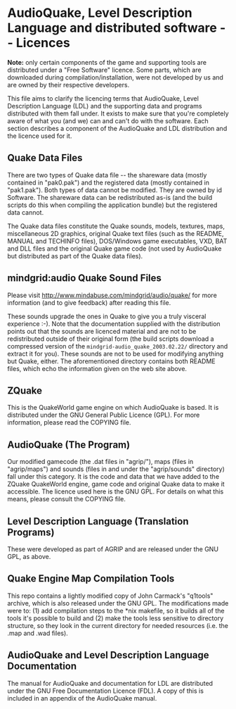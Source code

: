 AudioQuake, Level Description Language and distributed software -- Licences
===========================================================================

**Note:** only certain components of the game and supporting tools are
distributed under a "Free Software" licence. Some parts, which are
downloaded during compilation/installation, were not developed by us and
are owned by their respective developers.

This file aims to clarify the licencing terms that AudioQuake, Level
Description Language (LDL) and the supporting data and programs
distributed with them fall under. It exists to make sure that you're
completely aware of what you (and we) can and can't do with the
software. Each section describes a component of the AudioQuake and LDL
distribution and the licence used for it.

Quake Data Files
----------------

There are two types of Quake data file -- the shareware data (mostly
contained in "pak0.pak") and the registered data (mostly contained in
"pak1.pak"). Both types of data cannot be modified. They are owned by id
Software. The shareware data can be redistributed as-is (and the build
scripts do this when compiling the application bundle) but the
registered data cannot.

The Quake data files constitute the Quake sounds, models, textures,
maps, miscellaneous 2D graphics, original Quake text files (such as the
README, MANUAL and TECHINFO files), DOS/Windows game executables, VXD,
BAT and DLL files and the original Quake game code (not used by
AudioQuake but distributed as part of the Quake data files).

mindgrid:audio Quake Sound Files
--------------------------------

Please visit http://www.mindabuse.com/mindgrid/audio/quake/ for more
information (and to give feedback) after reading this file.

These sounds upgrade the ones in Quake to give you a truly visceral
experience :-). Note that the documentation supplied with the
distribution points out that the sounds are licenced material and are
not to be redistributed outside of their original form (the build
scripts download a compressed version of the
`mindgrid-audio_quake_2003.02.22/` directory and extract it for you).
These sounds are not to be used for modifying anything but Quake,
either. The aforementioned directory contains both README files, which
echo the information given on the web site above.

ZQuake
------

This is the QuakeWorld game engine on which AudioQuake is based. It is
distributed under the GNU General Public Licence (GPL). For more
information, please read the COPYING file.

AudioQuake (The Program)
------------------------

Our modified gamecode (the .dat files in "agrip/"), maps (files in
"agrip/maps") and sounds (files in and under the "agrip/sounds"
directory) fall under this category. It is the code and data that we
have added to the ZQuake QuakeWorld engine, game code and original Quake
data to make it accessible. The licence used here is the GNU GPL. For
details on what this means, please consult the COPYING file.

Level Description Language (Translation Programs)
-------------------------------------------------

These were developed as part of AGRIP and are released under the GNU
GPL, as above.

Quake Engine Map Compilation Tools
----------------------------------

This repo contains a lightly modified copy of John Carmack's "q1tools"
archive, which is also released under the GNU GPL. The modifications
made were to: (1) add compilation steps to the \*nix makefile, so it
builds all of the tools it's possible to build and (2) make the tools
less sensitive to directory structure, so they look in the current
directory for needed resources (i.e. the .map and .wad files).

AudioQuake and Level Description Language Documentation
-------------------------------------------------------

The manual for AudioQuake and documentation for LDL are distributed
under the GNU Free Documentation Licence (FDL). A copy of this is
included in an appendix of the AudioQuake manual.
